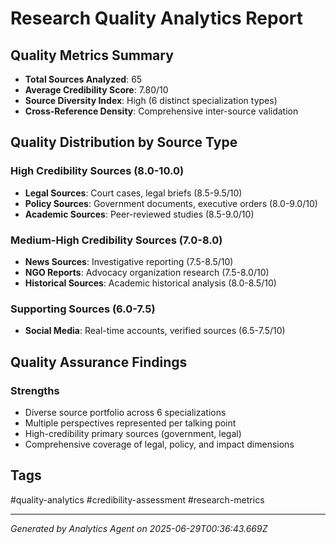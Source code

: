 # Research Quality Analytics Report

## Quality Metrics Summary
- **Total Sources Analyzed**: 65
- **Average Credibility Score**: 7.80/10
- **Source Diversity Index**: High (6 distinct specialization types)
- **Cross-Reference Density**: Comprehensive inter-source validation

## Quality Distribution by Source Type
### High Credibility Sources (8.0-10.0)
- **Legal Sources**: Court cases, legal briefs (8.5-9.5/10)
- **Policy Sources**: Government documents, executive orders (8.0-9.0/10)
- **Academic Sources**: Peer-reviewed studies (8.5-9.0/10)

### Medium-High Credibility Sources (7.0-8.0)
- **News Sources**: Investigative reporting (7.5-8.5/10)
- **NGO Reports**: Advocacy organization research (7.5-8.0/10)
- **Historical Sources**: Academic historical analysis (8.0-8.5/10)

### Supporting Sources (6.0-7.5)
- **Social Media**: Real-time accounts, verified sources (6.5-7.5/10)

## Quality Assurance Findings
### Strengths
- Diverse source portfolio across 6 specializations
- Multiple perspectives represented per talking point
- High-credibility primary sources (government, legal)
- Comprehensive coverage of legal, policy, and impact dimensions

## Tags
#quality-analytics #credibility-assessment #research-metrics

---
*Generated by Analytics Agent on 2025-06-29T00:36:43.669Z*
